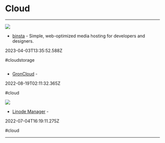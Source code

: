 # Cloud

---

![](https://binsta.dev/binsta-og.jpeg)

- [binsta](https://binsta.dev) - Simple, web-optimized media hosting for developers and designers.

2023-04-03T13:35:52.588Z

#cloudstorage

![]()

- [GronCloud](https://groncloud.com/products?ref=producthunt) - 

2022-08-19T02:11:32.365Z

#cloud

![](https://rdl.ink/render/https%3A%2F%2Fcloud.linode.com%2Flinodes)

- [Linode Manager](https://cloud.linode.com/linodes) - 

2022-07-04T16:19:11.275Z

#cloud

---


